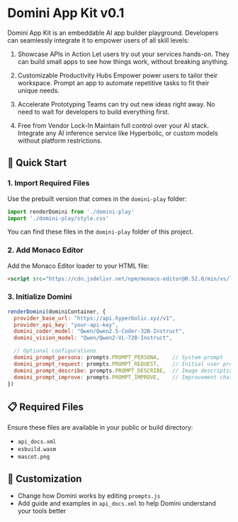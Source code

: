 # Domini App Kit v0.1

Domini App Kit is an embeddable AI app builder playground. Developers can seamlessly integrate it to empower users of all skill levels:
1. Showcase APIs in Action
Let users try out your services hands-on. They can build small apps to see how things work, without breaking anything.

2. Customizable Productivity Hubs
Empower power users to tailor their workspace. Prompt an app to automate repetitive tasks to fit their unique needs.

3. Accelerate Prototyping
Teams can try out new ideas right away. No need to wait for developers to build everything first.

4. Free from Vendor Lock-In
Maintain full control over your AI stack. Integrate any AI inference service like Hyperbolic, or custom models without platform restrictions.

## 🚀 Quick Start

### 1. Import Required Files
Use the prebuilt version that comes in the `domini-play` folder:
```js
import renderDomini from './domini-play'
import './domini-play/style.css'
```
You can find these files in the `domini-play` folder of this project.

### 2. Add Monaco Editor
Add the Monaco Editor loader to your HTML file:
```html
<script src="https://cdn.jsdelivr.net/npm/monaco-editor@0.52.0/min/vs/loader.js"></script>
```

### 3. Initialize Domini
```js
renderDomini(dominiContainer, {
  provider_base_url: "https://api.hyperbolic.xyz/v1",
  provider_api_key: "your-api-key",
  domini_coder_model: "Qwen/Qwen2.5-Coder-32B-Instruct",
  domini_vision_model: "Qwen/Qwen2-VL-72B-Instruct",

  // Optional configurations
  domini_prompt_persona: prompts.PROMPT_PERSONA,    // System prompt
  domini_prompt_request: prompts.PROMPT_REQUEST,    // Initial user prompt
  domini_prompt_describe: prompts.PROMPT_DESCRIBE,  // Image description prompt
  domini_prompt_improve: prompts.PROMPT_IMPROVE,    // Improvement chat prompt
})
```

## 📋 Required Files
Ensure these files are available in your public or build directory:
- `api_docs.xml`
- `esbuild.wasm`
- `mascot.png`

## 🔧 Customization
- Change how Domini works by editing `prompts.js`
- Add guide and examples in `api_docs.xml` to help Domini understand your tools better
